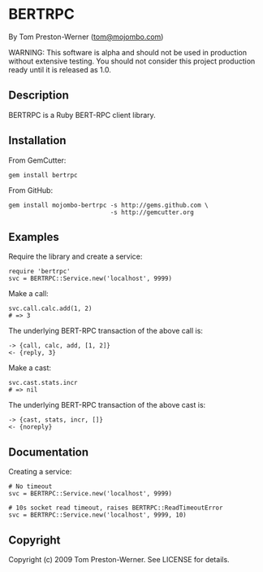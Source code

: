 BERTRPC
=======

By Tom Preston-Werner (tom@mojombo.com)

WARNING: This software is alpha and should not be used in production without
extensive testing. You should not consider this project production ready until
it is released as 1.0.


Description
-----------

BERTRPC is a Ruby BERT-RPC client library.


Installation
------------

From GemCutter:

    gem install bertrpc

From GitHub:

    gem install mojombo-bertrpc -s http://gems.github.com \
                                -s http://gemcutter.org


Examples
--------

Require the library and create a service:

    require 'bertrpc'
    svc = BERTRPC::Service.new('localhost', 9999)

Make a call:

    svc.call.calc.add(1, 2)
    # => 3

The underlying BERT-RPC transaction of the above call is:

    -> {call, calc, add, [1, 2]}
    <- {reply, 3}

Make a cast:

    svc.cast.stats.incr
    # => nil

The underlying BERT-RPC transaction of the above cast is:

    -> {cast, stats, incr, []}
    <- {noreply}


Documentation
-------------

Creating a service:

    # No timeout
    svc = BERTRPC::Service.new('localhost', 9999)
    
    # 10s socket read timeout, raises BERTRPC::ReadTimeoutError
    svc = BERTRPC::Service.new('localhost', 9999, 10)


Copyright
---------

Copyright (c) 2009 Tom Preston-Werner. See LICENSE for details.
